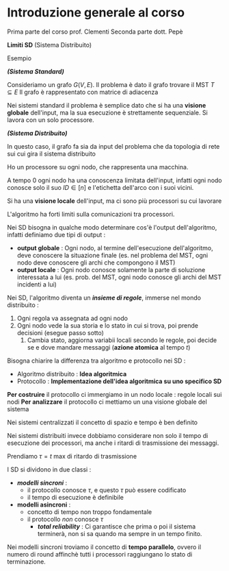 # Introduzione generale al corso

Prima parte del corso prof. Clementi
Seconda parte dott. Pepè

**Limiti SD** (Sistema Distribuito)

Esempio

***(Sistema Standard)***

Consideriamo un grafo $G(V,E)$. Il problema è dato il grafo trovare il MST $T\subseteq E$
Il grafo è rappresentato con matrice di adiacenza

Nei sistemi standard il problema è semplice dato che si ha una **visione globale** dell'input, ma la sua esecuzione è strettamente sequenziale. Si lavora con un solo processore.

***(Sistema Distribuito)***

In questo caso, il grafo fa sia da input del problema che da topologia di rete sui cui gira il sistema distribuito

Ho un processore su ogni nodo, che rappresenta una macchina.

A tempo $0$ ogni nodo ha una conoscenza limitata dell'input, infatti ogni nodo conosce solo il suo $ID\in[n]$ e l'etichetta dell'arco con i suoi vicini.

Si ha una **visione locale** dell'input, ma ci sono più processori su cui lavorare

L'algoritmo ha forti limiti sulla comunicazioni tra processori.

Nei SD bisogna in qualche modo determinare cos'è l'output dell'algoritmo, infatti definiamo due tipi di output : 
- **output globale** : Ogni nodo, al termine dell'esecuzione dell'algoritmo, deve conoscere la situazione finale (es. nel problema del MST, ogni nodo deve conoscere gli archi che compongono il MST)
- **output locale** : Ogni nodo conosce solamente la parte di soluzione interessata a lui (es. prob. del MST, ogni nodo conosce gli archi del MST incidenti a lui)

Nei SD, l'algoritmo diventa un ***insieme di regole***, immerse nel mondo distribuito : 
1. Ogni regola va assegnata ad ogni nodo
2. Ogni nodo vede la sua storia e lo stato in cui si trova, poi prende decisioni (esegue passo sotto)
	1. Cambia stato, aggiorna variabii locali secondo le regole, poi decide se e dove mandare messaggi (**azione atomica** al tempo $t$)

Bisogna chiarire la differenza tra algoritmo e protocollo nei SD : 

- Algoritmo distribuito : **Idea algoritmica**
- Protocollo : **Implementazione dell'idea algoritmica su uno specifico SD**

**Per costruire** il protocollo ci immergiamo in un nodo locale : regole locali sui nodi
**Per analizzare** il protocollo ci mettiamo un una visione globale del sistema

Nei sistemi centralizzati il concetto di spazio e tempo è ben definito

Nei sistemi distribuiti invece dobbiamo considerare non solo il tempo di esecuzione dei processori, ma anche i ritardi di trasmissione dei messaggi.

Prendiamo $\tau=t$ max di ritardo di trasmissione

I SD si dividono in due classi : 
- ***modelli sincroni*** :
	- il protocollo conosce $\tau$, e questo $\tau$ può essere codificato
	- il tempo di esecuzione è definibile
- **modelli asincroni** :
	- concetto di tempo non troppo fondamentale
	- il protocollo *non* conosce $\tau$
		- ***total reliability*** : Ci garantisce che prima o poi il sistema terminerà, non si sa quando ma sempre in un tempo finito.

Nei modelli sincroni troviamo il concetto di **tempo parallelo**, ovvero il numero di round affinchè tutti i processori raggiungano lo stato di terminazione.


